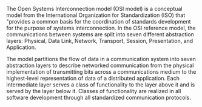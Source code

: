 The Open Systems Interconnection model (OSI model)
is a conceptual model from the International Organization for Standardization (ISO)
that "provides a common basis for the coordination of standards development for
the purpose of systems interconnection.
In the OSI reference model,
the communications between systems are split into seven different abstraction layers:
Physical, Data Link, Network, Transport, Session, Presentation, and Application.

The model partitions the flow of data in a communication system into seven abstraction layers
to describe networked communication from the physical implementation of transmitting bits
across a communications medium to the highest-level representation of data of a distributed application.
Each intermediate layer serves a class of functionality to the layer above it
and is served by the layer below it.
Classes of functionality are realized in all software development through all standardized communication protocols.
